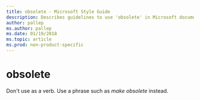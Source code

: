 ```yaml
---
title: obsolete - Microsoft Style Guide
description: Describes guidelines to use 'obsolete' in Microsoft documents.
author: pallep
ms.author: pallep
ms.date: 01/19/2018
ms.topic: article
ms.prod: non-product-specific
---
```


# obsolete

Don't use as a verb. Use a phrase such as *make obsolete* instead.
